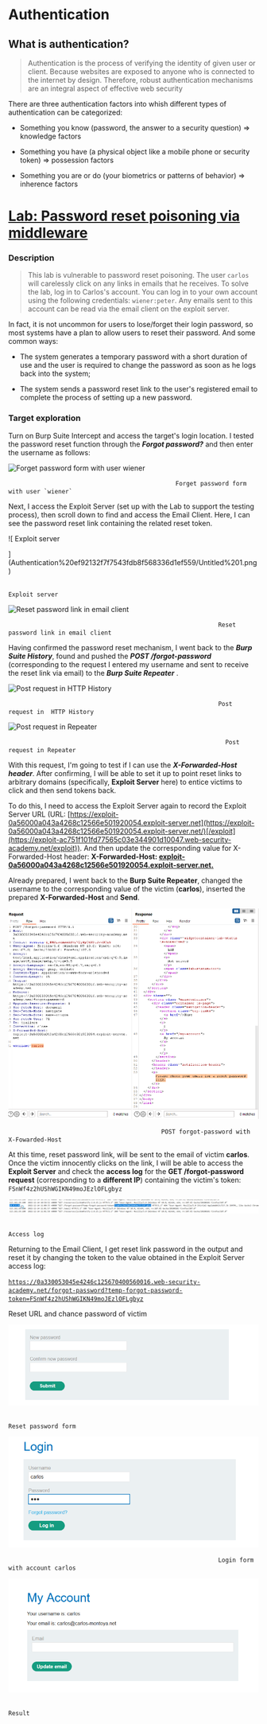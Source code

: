 # Authentication

## What is authentication?

> Authentication is the process of verifying the identity of given user or client. Because websites  are exposed to anyone who  is connected to the internet by design. Therefore, robust authentication mechanisms are an integral aspect of effective web security
> 

There are three authentication factors into whish different types of authentication can be categorized: 

 - Something you know (password, the answer to a security question) ⇒ knowledge factors

 - Something you have (a physical object like a mobile phone or security token) ⇒ possession factors

 - Something you are or do (your biometrics or patterns of behavior) ⇒ inherence factors

# **[Lab: Password reset poisoning via middleware](https://portswigger.net/web-security/authentication/other-mechanisms/lab-password-reset-poisoning-via-middleware)**

### Description

> This lab is vulnerable to password reset poisoning. The user `carlos` will carelessly click on any links in emails that he receives. To solve the lab, log in to Carlos's account.
You can log in to your own account using the following credentials: `wiener:peter`. Any emails sent to this account can be read via the email client on the exploit server.
> 

In fact, it is not uncommon for users to lose/forget their login password, so most systems have a plan to allow users to reset their password. And some common ways:

 - The system generates a temporary password with a short duration of use and the user is required to change the password as soon as he logs back into the system;

 - The system sends a password reset link to the user's registered email to complete the process of setting up a new password.

### Target exploration

Turn on Burp Suite Intercept and access the target's login location. I tested the password reset function through the ***Forgot password?*** and then enter the username as follows: 

![                                                   Forget password form with user `wiener`
](Authentication%20ef92132f7f7543fdb8f568336d1ef559/Untitled.png)

                                                   Forget password form with user `wiener`

Next, I access the Exploit Server (set up with the Lab to support the testing process), then scroll down to find and access the Email Client. Here, I can see the password reset link containing the related reset token.

![                                                                              Exploit server 

](Authentication%20ef92132f7f7543fdb8f568336d1ef559/Untitled%201.png)

                                                                              Exploit server 

![                                                               Reset password link in email client 
](Authentication%20ef92132f7f7543fdb8f568336d1ef559/Untitled%202.png)

                                                               Reset password link in email client 

Having confirmed the password reset mechanism, I went back to the ***Burp Suite History***, found and pushed the ***POST /forgot-password*** (corresponding to the request I entered my username and sent to receive the reset link via email) to the ***Burp Suite Repeater*** .

![                                                               Post request in  HTTP History  
](Authentication%20ef92132f7f7543fdb8f568336d1ef559/Untitled%203.png)

                                                               Post request in  HTTP History  

![                                                                 Post request in Repeater 
](Authentication%20ef92132f7f7543fdb8f568336d1ef559/Untitled%204.png)

                                                                 Post request in Repeater 

With this request, I'm going to test if I can use the ***X-Forwarded-Host header***. After confirming, I will be able to set it up to point reset links to arbitrary domains (specifically, **Exploit Server** here) to entice victims to click and then send tokens back. 

To do this, I need to access the Exploit Server again to record the Exploit Server URL (URL: [https://exploit-0a56000a043a4268c12566e501920054.exploit-server.net](https://exploit-0a56000a043a4268c12566e501920054.exploit-server.net/)[/exploit](https://exploit-ac751f101fd77565c03e344901d10047.web-security-academy.net/exploit)). And then update the corresponding value for X-Forwarded-Host header: **X-Forwarded-Host: [exploit-0a56000a043a4268c12566e501920054.exploit-server.net](https://exploit-0a56000a043a4268c12566e501920054.exploit-server.net/)[.](https://exploit-0a56000a043a4268c12566e501920054.exploit-server.net)**

Already prepared, I went back to the **Burp Suite Repeater**, changed the username to the corresponding value of the victim (**carlos**), inserted the prepared **X-Forwarded-Host** and **Send**.

![                                               POST forgot-password with X-Fowarded-Host](Authentication%20ef92132f7f7543fdb8f568336d1ef559/Untitled%205.png)

                                               POST forgot-password with X-Fowarded-Host

At this time, reset password link, will be sent to the email of victim **carlos**. Once the victim innocently clicks on the link, I will be able to access the **Exploit Server** and check the **access log** for the **GET /forgot-password request** (corresponding to a **different IP**) containing the victim's token: `FSnWf4z2hUShWGIKN49moJEzlOFLgbyz`

![                                                                              Access log](Authentication%20ef92132f7f7543fdb8f568336d1ef559/Untitled%206.png)

                                                                              Access log

Returning to the Email Client, I get reset link password in the output and reset it by changing the token to the value obtained in the Exploit Server access log: 

[`https://0a330053045e4246c125670400560016.web-security-academy.net/forgot-password?temp-forgot-password-token=FSnWf4z2hUShWGIKN49moJEzlOFLgbyz`](https://0a330053045e4246c125670400560016.web-security-academy.net/forgot-password?temp-forgot-password-token=FSnWf4z2hUShWGIKN49moJEzlOFLgbyz)

Reset URL and chance password of victim 

![                                                                       Reset password form](Authentication%20ef92132f7f7543fdb8f568336d1ef559/Untitled%207.png)

                                                                       Reset password form

![                                                               Login form with account carlos ](Authentication%20ef92132f7f7543fdb8f568336d1ef559/Untitled%208.png)

                                                               Login form with account carlos 

![                                                                                    Result](Authentication%20ef92132f7f7543fdb8f568336d1ef559/Untitled%209.png)

                                                                                    Result